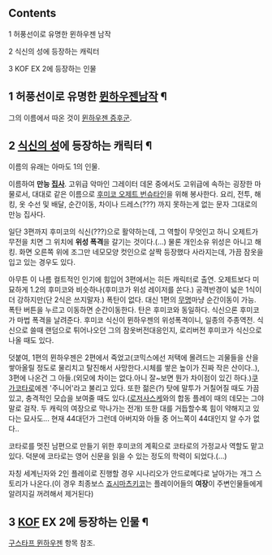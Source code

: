 ## Contents

    

1 허풍선이로 유명한 뮌하우젠 남작

2 식신의 성에 등장하는 캐릭터

3 KOF EX 2에 등장하는 인물

## 1 허풍선이로 유명한 [뮌하우젠남작](%EB%AE%8C%ED%95%98%EC%9A%B0%EC%A0%A0%20%EB%82%A8%EC%9E%91.md) ¶

그의 이름에서 따온 것이 [뮌하우젠 증후군](%EB%AE%8C%ED%95%98%EC%9A%B0%EC%A0%A0%20%EC%A6%9D%ED%9B%84%EA%B5%B0.md).

## 2 [식신의 성](%EC%8B%9D%EC%8B%A0%EC%9D%98%20%EC%84%B1.md)에 등장하는 캐릭터 ¶

이름의 유래는 아마도 1의 인물.  

  

이름하여 **만능 [집사](%EC%A7%91%EC%82%AC.md)**. 고위급 악마인 그레이터 데몬 중에서도 고위급에 속하는 굉장한
마물로서, 대대로 같은 이름으로 [후미코 오제트 번슈타인](%ED%9B%84%EB%AF%B8%EC%BD%94%20%EC%98%A4%EC%A0%9C%ED%8A%B8%20%EB%B2%88%EC%8A%88%ED%83%80%EC%9D%B8.md)을 위해 봉사한다. 요리, 전투,
해킹, 옷 수선 및 배달, 순간이동, 차이나 드레스(???) 까지 못하는게 없는 문자 그대로의 만능 집사다.

  

일단 3편까지 후미코의 식신(???)으로 활약하는데, 그 역할이 무엇인고 하니 오제트가 무전을 치면 그 위치에 **위성 폭격**을 갈기는
것이다.(…) 물론 개인소유 위성은 아니고 해킹. 화면 오른쪽 위에 조그만 네모모양 컷인으로 살짝 등장했다 사라지는데, 가끔 잠옷을 입고
있는 경우도 있다.

  

아무튼 이 나름 컬트적인 인기에 힘입어 3편에서는 히든 캐릭터로 출연. 오제트보다 미묘하게 1.2의 후미코와 비슷하나(후미코가 위성 레이저를
쏜다.) 공격반경이 넓은 1식이 더 강하지만(단 2식은 쓰지말자.) 폭탄이 없다. 대신 1편의
[무명](%EB%AC%B4%EB%AA%85.md)마냥 순간이동이 가능. 폭탄 버튼을 누르고 이동하면 순간이동한다. 탄은 후미코와
동일하다. 식신으론 후미코가 마법 폭격을 날려준다. 후미코 식신이 뮌하우젠의 위성폭격이니, 일종의 주종역전. 식신으로 쓸때 랜덤으로
튀어나오던 그의 잠옷버전대응인지, 로리버전 후미코가 식신으로 나올 때도 있다.

  

덧붙여, 1편의 뮌하우젠은 2편에서 죽었고(코믹스에선 저택에 몰려드는 괴물들을 산을 쌓아올릴 정도로 물리치고 탈진해서 사망한다.시체를 쌓은
높이가 진짜 작은 산이다..), 3편에 나온건 그 아들.(외모에 차이는 없다.아니 잘~보면 뭔가 차이점이 있긴 하다.)[쿠가코타로](%EC%BF%A0%EA%B0%80%20%EC%BD%94%ED%83%80%EB%A1%9C.md)에겐 '주니어'라고 불리고 있다.
또한 젊은(?) 탓에 말투가 거칠어질 때도 가끔있고, 충격적인 모습을 보여줄 때도 있다.([로저사스케](%EB%A1%9C%EC%A0%80%20%EC%82%AC%EC%8A%A4%EC%BC%80.md)와의 합동 플레이 때의 데모는
그야말로 걸작. 두 캐릭의 여장으로 막나가는 전개) 또한 대를 거듭할수록 힘이 약해지고 있다는 묘사도... 현재 44대던가 그런데 아버지와
아들 중 어느쪽이 44대인지 알 수가 없다..

  

코타로를 멋진 남편으로 만들기 위한 후미코의 계획으로 코타로의 가정교사 역할도 맡고 있다. 덕분에 코타로는 영어 신문을 읽을 수 있는 정도의
학력이 되었다.(…)  

  
  

자칭 세계닌자와 2인 플레이로 진행할 경우 시나리오가 안드로메다로 날아가는 개그 스토리가 나온다.(이 경우 최종보스 [죠시마츠키코](%EC%A3%A0%EC%8B%9C%EB%A7%88%20%EC%B8%A0%ED%82%A4%EC%BD%94.md)는 플레이어들의
**여장**이 주변인물들에게 알려지길 꺼려해서 제거된다)

## 3 [KOF](KOF.md) EX 2에 등장하는 인물 ¶

[구스타프 뮌하우젠](%EA%B5%AC%EC%8A%A4%ED%83%80%ED%94%84%20%EB%AE%8C%ED%95%98%EC%9A%B0%EC%A0%A0.md) 항목 참조.

